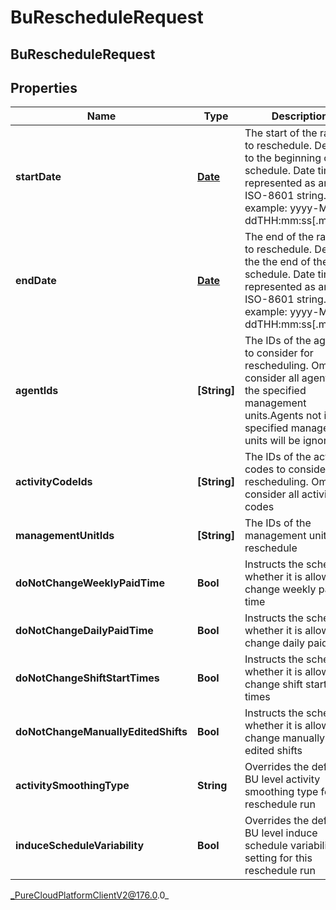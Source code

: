 # BuRescheduleRequest

## BuRescheduleRequest

## Properties

|Name | Type | Description | Notes|
|------------ | ------------- | ------------- | -------------|
| **startDate** | [**Date**](Date) | The start of the range to reschedule.  Defaults to the beginning of the schedule. Date time is represented as an ISO-8601 string. For example: yyyy-MM-ddTHH:mm:ss[.mmm]Z | [optional] |
| **endDate** | [**Date**](Date) | The end of the range to reschedule.  Defaults the the end of the schedule. Date time is represented as an ISO-8601 string. For example: yyyy-MM-ddTHH:mm:ss[.mmm]Z | [optional] |
| **agentIds** | **[String]** | The IDs of the agents to consider for rescheduling.  Omit to consider all agents in the specified management units.Agents not in the specified management units will be ignored | [optional] |
| **activityCodeIds** | **[String]** | The IDs of the activity codes to consider for rescheduling.  Omit to consider all activity codes | [optional] |
| **managementUnitIds** | **[String]** | The IDs of the management units to reschedule | |
| **doNotChangeWeeklyPaidTime** | **Bool** | Instructs the scheduler whether it is allowed to change weekly paid time | |
| **doNotChangeDailyPaidTime** | **Bool** | Instructs the scheduler whether it is allowed to change daily paid time | |
| **doNotChangeShiftStartTimes** | **Bool** | Instructs the scheduler whether it is allowed to change shift start times | |
| **doNotChangeManuallyEditedShifts** | **Bool** | Instructs the scheduler whether it is allowed to change manually edited shifts | |
| **activitySmoothingType** | **String** | Overrides the default BU level activity smoothing type for this reschedule run | [optional] |
| **induceScheduleVariability** | **Bool** | Overrides the default BU level induce schedule variability setting for this reschedule run | [optional] |



_PureCloudPlatformClientV2@176.0.0_
